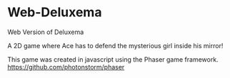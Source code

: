 Web-Deluxema
============

Web Version of Deluxema

A 2D game where Ace has to defend the mysterious girl inside his mirror!

This game was created in javascript using the Phaser game framework. https://github.com/photonstorm/phaser
